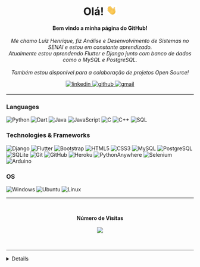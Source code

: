 <!-- Switch to [English](README_en.md) -->

<h1 align="center">Olá! <img src="https://github.com/Dom-Luiz-III/Dom-Luiz-III/blob/main/assets/238178097-766d336d-b87d-44ba-807c-c51de2bc6b4d.gif" width="28px" alt="👋"></h1>

<p align="center">
    <b>Bem vindo a minha página do GitHub!</b>
    <br><br>
    <i>
        Me chamo Luiz Henrique, fiz Análise e Desenvolvimento de Sistemas no SENAI e estou em constante aprendizado. 
        <br>
        Atualmente estou aprendendo Flutter e Django junto com banco de dados como o MySQL e PostgreSQL.
        <br><br>
        Também estou disponível para a colaboração de projetos Open Source!
        <br>
    </i>
</p>


<div align="center">

<a href="https://www.linkedin.com/in/luizhenriqueccarvalho/" target="_blank">
<img src=https://img.shields.io/badge/linkedin-%231E77B5.svg?&style=for-the-badge&logo=linkedin&logoColor=white alt=linkedin style="margin-bottom: 5px;" />
</a>

<a href="https://github.com/Dom-Luiz-III" target="_blank">
<img src=https://img.shields.io/badge/github-%2324292e.svg?&style=for-the-badge&logo=github&logoColor=white alt=github style="margin-bottom: 5px;" />
</a>

<a href="mailto:luizhenriqueccarvalho@gmail.com" target="_blank">
<img src=https://img.shields.io/badge/Gmail-D14836?style=for-the-badge&logo=gmail&logoColor=white alt=gmail style="margin-bottom: 5px;" />
</a>

</div>

---

### Languages

![Python](https://img.shields.io/badge/python-black?style=for-the-badge&logo=python)
![Dart](https://img.shields.io/badge/dart-black?style=for-the-badge&logo=dart)
![Java](https://img.shields.io/badge/java-black?style=for-the-badge&logo=openjdk)
![JavaScript](https://img.shields.io/badge/javascript-black?style=for-the-badge&logo=javascript)
![C](https://img.shields.io/badge/c-black?style=for-the-badge&logo=c)
![C++](https://img.shields.io/badge/c++-black?style=for-the-badge&logo=cplusplus)
![SQL](https://img.shields.io/badge/sql-black?style=for-the-badge&logo=sql)

### Technologies & Frameworks

![Django](https://img.shields.io/badge/django-black?style=for-the-badge&logo=django)
![Flutter](https://img.shields.io/badge/flutter-black?style=for-the-badge&logo=flutter)
![Bootstrap](https://img.shields.io/badge/bootstrap-black?style=for-the-badge&logo=bootstrap)
![HTML5](https://img.shields.io/badge/html5-black?style=for-the-badge&logo=html5)
![CSS3](https://img.shields.io/badge/css3-black?style=for-the-badge&logo=css3)
![MySQL](https://img.shields.io/badge/mysql-black?style=for-the-badge&logo=mysql)
![PostgreSQL](https://img.shields.io/badge/postgresql-black?style=for-the-badge&logo=postgresql)
![SQLite](https://img.shields.io/badge/sqlite-black?style=for-the-badge&logo=sqlite)
![Git](https://img.shields.io/badge/git-black?style=for-the-badge&logo=git)
![GitHub](https://img.shields.io/badge/github-black?style=for-the-badge&logo=github)
![Heroku](https://img.shields.io/badge/heroku-black?style=for-the-badge&logo=heroku)
![PythonAnywhere](https://img.shields.io/badge/pythonanywhere-black?style=for-the-badge&logo=pythonanywhere)
![Selenium](https://img.shields.io/badge/selenium-black?style=for-the-badge&logo=selenium)
![Arduino](https://img.shields.io/badge/arduino-black?style=for-the-badge&logo=arduino)

### OS

![Windows](https://img.shields.io/badge/Windows-black?style=for-the-badge&logo=Windows)
![Ubuntu](https://img.shields.io/badge/ubuntu-black?style=for-the-badge&logo=Ubuntu)
![Linux](https://img.shields.io/badge/linux-black?style=for-the-badge&logo=Linux)

---

<div align="center">
<br><p align="centre"><b>Número de Visitas</b></p>  
<p align="center"><img align="center" src="https://profile-counter.glitch.me/{Dom-Luiz-III}/count.svg" /></p>
<br>
</div>

---

<details>

---

<p align="center">
  <a href="https://github.com/Dom-Luiz-III">
    <img src="https://github-readme-stats.vercel.app/api?username=Dom-Luiz-III&theme=react&show_icons=true&hide_border=true&count_private=true" />
  </a>
</p>

<p align="center">
  <a href="https://github.com/Dom-Luiz-III">
    <img src="http://github-profile-summary-cards.vercel.app/api/cards/profile-details?username=Dom-Luiz-III&theme=transparent" />
  </a>
  <a href="https://github.com/Dom-Luiz-III">
    <img src="http://github-profile-summary-cards.vercel.app/api/cards/most-commit-language?username=Dom-Luiz-III&theme=transparent" />
  </a>
  <a href="https://github.com/Dom-Luiz-III">
    <img src="http://github-profile-summary-cards.vercel.app/api/cards/stats?username=Dom-Luiz-III&theme=transparent" />
  </a>    
</p>

---

</details>
